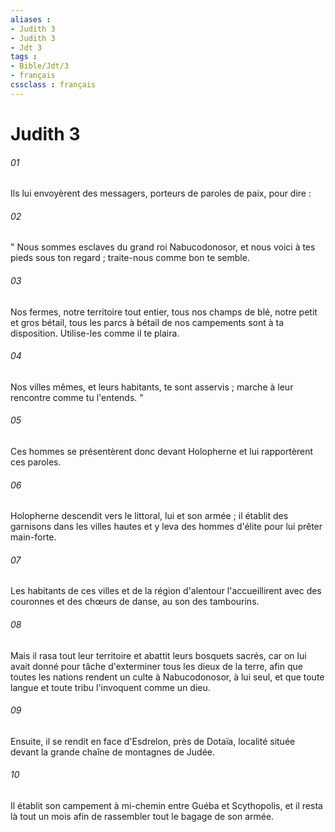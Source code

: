 ```yaml
---
aliases : 
- Judith 3
- Judith 3
- Jdt 3
tags : 
- Bible/Jdt/3
- français
cssclass : français
---
```


# Judith 3

###### 01
Ils lui envoyèrent des messagers, porteurs de paroles de paix, pour dire :
###### 02
" Nous sommes esclaves du grand roi Nabucodonosor, et nous voici à tes pieds sous ton regard ; traite-nous comme bon te semble.
###### 03
Nos fermes, notre territoire tout entier, tous nos champs de blé, notre petit et gros bétail, tous les parcs à bétail de nos campements sont à ta disposition. Utilise-les comme il te plaira.
###### 04
Nos villes mêmes, et leurs habitants, te sont asservis ; marche à leur rencontre comme tu l'entends. "
###### 05
Ces hommes se présentèrent donc devant Holopherne et lui rapportèrent ces paroles.
###### 06
Holopherne descendit vers le littoral, lui et son armée ; il établit des garnisons dans les villes hautes et y leva des hommes d'élite pour lui prêter main-forte.
###### 07
Les habitants de ces villes et de la région d'alentour l'accueillirent avec des couronnes et des chœurs de danse, au son des tambourins.
###### 08
Mais il rasa tout leur territoire et abattit leurs bosquets sacrés, car on lui avait donné pour tâche d'exterminer tous les dieux de la terre, afin que toutes les nations rendent un culte à Nabucodonosor, à lui seul, et que toute langue et toute tribu l'invoquent comme un dieu.
###### 09
Ensuite, il se rendit en face d'Esdrelon, près de Dotaïa, localité située devant la grande chaîne de montagnes de Judée.
###### 10
Il établit son campement à mi-chemin entre Guéba et Scythopolis, et il resta là tout un mois afin de rassembler tout le bagage de son armée.
